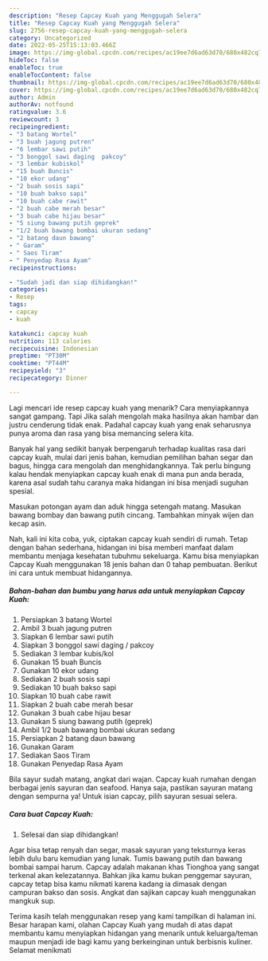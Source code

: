 ```yaml
---
description: "Resep Capcay Kuah yang Menggugah Selera"
title: "Resep Capcay Kuah yang Menggugah Selera"
slug: 2756-resep-capcay-kuah-yang-menggugah-selera
category: Uncategorized
date: 2022-05-25T15:13:03.466Z
image: https://img-global.cpcdn.com/recipes/ac19ee7d6ad63d70/680x482cq70/capcay-kuah-foto-resep-utama.jpg
hideToc: false
enableToc: true
enableTocContent: false
thumbnail: https://img-global.cpcdn.com/recipes/ac19ee7d6ad63d70/680x482cq70/capcay-kuah-foto-resep-utama.jpg
cover: https://img-global.cpcdn.com/recipes/ac19ee7d6ad63d70/680x482cq70/capcay-kuah-foto-resep-utama.jpg
author: Admin
authorAv: notfound
ratingvalue: 3.6
reviewcount: 3
recipeingredient:
- "3 batang Wortel"
- "3 buah jagung putren"
- "6 lembar sawi putih"
- "3 bonggol sawi daging  pakcoy"
- "3 lembar kubiskol"
- "15 buah Buncis"
- "10 ekor udang"
- "2 buah sosis sapi"
- "10 buah bakso sapi"
- "10 buah cabe rawit"
- "2 buah cabe merah besar"
- "3 buah cabe hijau besar"
- "5 siung bawang putih geprek"
- "1/2 buah bawang bombai ukuran sedang"
- "2 batang daun bawang"
- " Garam"
- " Saos Tiram"
- " Penyedap Rasa Ayam"
recipeinstructions:

- "Sudah jadi dan siap dihidangkan!"
categories:
- Resep
tags:
- capcay
- kuah

katakunci: capcay kuah 
nutrition: 113 calories
recipecuisine: Indonesian
preptime: "PT30M"
cooktime: "PT44M"
recipeyield: "3"
recipecategory: Dinner

---
```



Lagi mencari ide resep capcay kuah yang menarik? Cara menyiapkannya sangat gampang. Tapi Jika salah mengolah maka hasilnya akan hambar dan justru cenderung tidak enak. Padahal capcay kuah yang enak seharusnya punya aroma dan rasa yang bisa memancing selera kita.


Banyak hal yang sedikit banyak berpengaruh terhadap kualitas rasa dari capcay kuah, mulai dari jenis bahan, kemudian pemilihan bahan segar dan bagus, hingga cara mengolah dan menghidangkannya. Tak perlu bingung kalau hendak menyiapkan capcay kuah enak di mana pun anda berada, karena asal sudah tahu caranya maka hidangan ini bisa menjadi suguhan spesial.

Masukan potongan ayam dan aduk hingga setengah matang. Masukan bawang bombay dan bawang putih cincang. Tambahkan minyak wijen dan kecap asin.


Nah, kali ini kita coba, yuk, ciptakan capcay kuah sendiri di rumah. Tetap dengan bahan sederhana, hidangan ini bisa memberi manfaat dalam membantu menjaga kesehatan tubuhmu sekeluarga. Kamu bisa menyiapkan Capcay Kuah menggunakan 18 jenis bahan dan 0 tahap pembuatan. Berikut ini cara untuk membuat hidangannya.

<!--inarticleads1-->

##### Bahan-bahan dan bumbu yang harus ada untuk menyiapkan Capcay Kuah:

1. Persiapkan 3 batang Wortel
1. Ambil 3 buah jagung putren
1. Siapkan 6 lembar sawi putih
1. Siapkan 3 bonggol sawi daging / pakcoy
1. Sediakan 3 lembar kubis/kol
1. Gunakan 15 buah Buncis
1. Gunakan 10 ekor udang
1. Sediakan 2 buah sosis sapi
1. Sediakan 10 buah bakso sapi
1. Siapkan 10 buah cabe rawit
1. Siapkan 2 buah cabe merah besar
1. Gunakan 3 buah cabe hijau besar
1. Gunakan 5 siung bawang putih (geprek)
1. Ambil 1/2 buah bawang bombai ukuran sedang
1. Persiapkan 2 batang daun bawang
1. Gunakan  Garam
1. Sediakan  Saos Tiram
1. Gunakan  Penyedap Rasa Ayam


Bila sayur sudah matang, angkat dari wajan. Capcay kuah rumahan dengan berbagai jenis sayuran dan seafood. Hanya saja, pastikan sayuran matang dengan sempurna ya! Untuk isian capcay, pilih sayuran sesuai selera. 

<!--inarticleads2-->

##### Cara buat Capcay Kuah:


1. Selesai dan siap dihidangkan!

Agar bisa tetap renyah dan segar, masak sayuran yang teksturnya keras lebih dulu baru kemudian yang lunak. Tumis bawang putih dan bawang bombai sampai harum. Capcay adalah makanan khas Tionghoa yang sangat terkenal akan kelezatannya. Bahkan jika kamu bukan penggemar sayuran, capcay tetap bisa kamu nikmati karena kadang ia dimasak dengan campuran bakso dan sosis. Angkat dan sajikan capcay kuah menggunakan mangkuk sup. 

Terima kasih telah menggunakan resep yang kami tampilkan di halaman ini. Besar harapan kami, olahan Capcay Kuah yang mudah di atas dapat membantu kamu menyiapkan hidangan yang menarik untuk keluarga/teman maupun menjadi ide bagi kamu yang berkeinginan untuk berbisnis kuliner. Selamat menikmati
